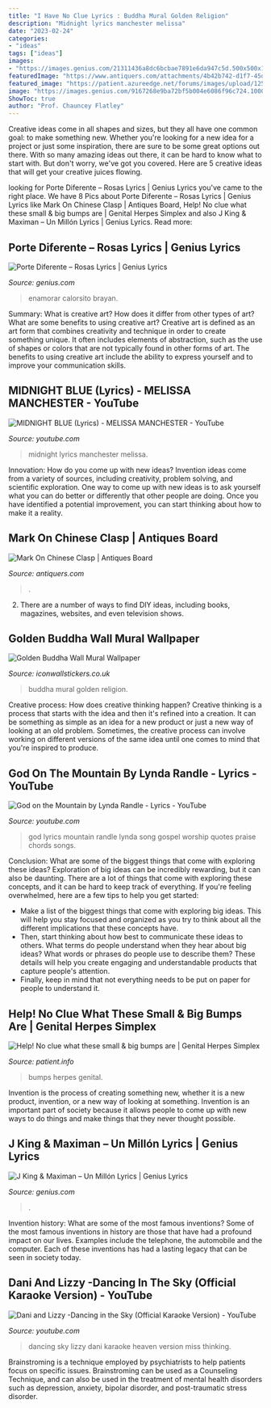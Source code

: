 ```yaml
---
title: "I Have No Clue Lyrics : Buddha Mural Golden Religion"
description: "Midnight lyrics manchester melissa"
date: "2023-02-24"
categories:
- "ideas"
tags: ["ideas"]
images:
- "https://images.genius.com/21311436a8dc6bcbae7891e6da947c5d.500x500x1.jpg"
featuredImage: "https://www.antiquers.com/attachments/4b42b742-d1f7-45d6-9b32-ea8c58b673ac-jpeg.193043/"
featured_image: "https://patient.azureedge.net/forums/images/upload/1253028-636990030057013441.jpg"
image: "https://images.genius.com/9167268e9ba72bf5b004e6086f96c724.1000x1000x1.jpg"
ShowToc: true
author: "Prof. Chauncey Flatley"
---
```



Creative ideas come in all shapes and sizes, but they all have one common goal: to make something new. Whether you're looking for a new idea for a project or just some inspiration, there are sure to be some great options out there. With so many amazing ideas out there, it can be hard to know what to start with. But don't worry, we've got you covered. Here are 5 creative ideas that will get your creative juices flowing.

	

		
looking for Porte Diferente – Rosas Lyrics | Genius Lyrics you've came to the right place. We have 8 Pics about Porte Diferente – Rosas Lyrics | Genius Lyrics like Mark On Chinese Clasp | Antiques Board, Help! No clue what these small &amp; big bumps are | Genital Herpes Simplex and also J King &amp; Maximan – Un Millón Lyrics | Genius Lyrics. Read more:
		
    
## Porte Diferente – Rosas Lyrics | Genius Lyrics

<img loading=lazy src="https://images.genius.com/9167268e9ba72bf5b004e6086f96c724.1000x1000x1.jpg" onerror="this.onerror=null;this.src='https://tse4.mm.bing.net/th?id=OIP.wTIEuKOZlJkRqhyuqcdCiQHaHa&amp;pid=15.1';" alt="Porte Diferente – Rosas Lyrics | Genius Lyrics">

_Source: genius.com_

>enamorar calorsito brayan. 

	

Summary: What is creative art? How does it differ from other types of art? What are some benefits to using creative art?
Creative art is defined as an art form that combines creativity and technique in order to create something unique. It often includes elements of abstraction, such as the use of shapes or colors that are not typically found in other forms of art. The benefits to using creative art include the ability to express yourself and to improve your communication skills.

    
## MIDNIGHT BLUE (Lyrics) - MELISSA MANCHESTER - YouTube

<img loading=lazy src="http://i.ytimg.com/vi/vTaUMe41edw/hqdefault.jpg" onerror="this.onerror=null;this.src='https://tse3.mm.bing.net/th?id=OIP.i12eEMouiBpkZTVLYw99KgHaFj&amp;pid=15.1';" alt="MIDNIGHT BLUE (Lyrics) - MELISSA MANCHESTER - YouTube">

_Source: youtube.com_

>midnight lyrics manchester melissa. 

	

Innovation: How do you come up with new ideas?
Invention ideas come from a variety of sources, including creativity, problem solving, and scientific exploration. One way to come up with new ideas is to ask yourself what you can do better or differently that other people are doing. Once you have identified a potential improvement, you can start thinking about how to make it a reality.

    
## Mark On Chinese Clasp | Antiques Board

<img loading=lazy src="https://www.antiquers.com/attachments/4b42b742-d1f7-45d6-9b32-ea8c58b673ac-jpeg.193043/" onerror="this.onerror=null;this.src='https://tse4.mm.bing.net/th?id=OIP.yW5pzOsqHj-m2ZeNkV3OlwHaJ3&amp;pid=15.1';" alt="Mark On Chinese Clasp | Antiques Board">

_Source: antiquers.com_

>. 

	

2. There are a number of ways to find DIY ideas, including books, magazines, websites, and even television shows.

    
## Golden Buddha Wall Mural Wallpaper

<img loading=lazy src="https://www.iconwallstickers.co.uk/media/catalog/product/cache/5/image/9df78eab33525d08d6e5fb8d27136e95/W/S/WS-42182-01.jpg" onerror="this.onerror=null;this.src='https://tse4.mm.bing.net/th?id=OIP.18SNJVWIIYJz9aIcRHJHUwHaHa&amp;pid=15.1';" alt="Golden Buddha Wall Mural Wallpaper">

_Source: iconwallstickers.co.uk_

>buddha mural golden religion. 

	

Creative process: How does creative thinking happen?
Creative thinking is a process that starts with the idea and then it's refined into a creation. It can be something as simple as an idea for a new product or just a new way of looking at an old problem. Sometimes, the creative process can involve working on different versions of the same idea until one comes to mind that you're inspired to produce.

    
## God On The Mountain By Lynda Randle - Lyrics - YouTube

<img loading=lazy src="http://i1.ytimg.com/vi/HUBY9TxnAMw/maxresdefault.jpg" onerror="this.onerror=null;this.src='https://tse3.mm.bing.net/th?id=OIP.HROyQ5-pSyCXEI7SCyHg4QHaEK&amp;pid=15.1';" alt="God on the Mountain by Lynda Randle - Lyrics - YouTube">

_Source: youtube.com_

>god lyrics mountain randle lynda song gospel worship quotes praise chords songs. 

	

Conclusion: What are some of the biggest things that come with exploring these ideas?
Exploration of big ideas can be incredibly rewarding, but it can also be daunting. There are a lot of things that come with exploring these concepts, and it can be hard to keep track of everything. If you're feeling overwhelmed, here are a few tips to help you get started: 
- Make a list of the biggest things that come with exploring big ideas. This will help you stay focused and organized as you try to think about all the different implications that these concepts have. 
- Then, start thinking about how best to communicate these ideas to others. What terms do people understand when they hear about big ideas? What words or phrases do people use to describe them? These details will help you create engaging and understandable products that capture people's attention. 
- Finally, keep in mind that not everything needs to be put on paper for people to understand it.

    
## Help! No Clue What These Small &amp; Big Bumps Are | Genital Herpes Simplex

<img loading=lazy src="https://patient.azureedge.net/forums/images/upload/1253028-636990030057013441.jpg" onerror="this.onerror=null;this.src='https://tse1.mm.bing.net/th?id=OIP.UVFFkOfn5Yzb75makwlR6AHaFj&amp;pid=15.1';" alt="Help! No clue what these small &amp; big bumps are | Genital Herpes Simplex">

_Source: patient.info_

>bumps herpes genital. 

	

Invention is the process of creating something new, whether it is a new product, invention, or a new way of looking at something. Invention is an important part of society because it allows people to come up with new ways to do things and make things that they never thought possible.

    
## J King &amp; Maximan – Un Millón Lyrics | Genius Lyrics

<img loading=lazy src="https://images.genius.com/21311436a8dc6bcbae7891e6da947c5d.500x500x1.jpg" onerror="this.onerror=null;this.src='https://tse4.mm.bing.net/th?id=OIP.Y9ATVjSzNXGHgFIo5aVm_QHaHa&amp;pid=15.1';" alt="J King &amp; Maximan – Un Millón Lyrics | Genius Lyrics">

_Source: genius.com_

>. 

	

Invention history: What are some of the most famous inventions?
Some of the most famous inventions in history are those that have had a profound impact on our lives. Examples include the telephone, the automobile and the computer. Each of these inventions has had a lasting legacy that can be seen in society today.

    
## Dani And Lizzy -Dancing In The Sky (Official Karaoke Version) - YouTube

<img loading=lazy src="http://i1.ytimg.com/vi/ksqwgwBv4H0/maxresdefault.jpg" onerror="this.onerror=null;this.src='https://tse1.mm.bing.net/th?id=OIP.PqseG1sJnajzhx_2o3tPQwHaEK&amp;pid=15.1';" alt="Dani and Lizzy -Dancing in the Sky (Official Karaoke Version) - YouTube">

_Source: youtube.com_

>dancing sky lizzy dani karaoke heaven version miss thinking. 

	

Brainstroming is a technique employed by psychiatrists to help patients focus on specific issues. Brainstroming can be used as a Counseling Technique, and can also be used in the treatment of mental health disorders such as depression, anxiety, bipolar disorder, and post-traumatic stress disorder.

